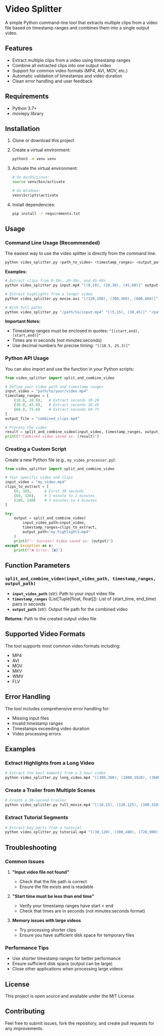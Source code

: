 # Video Splitter

A simple Python command-line tool that extracts multiple clips from a video file based on timestamp ranges and combines them into a single output video.

## Features

- Extract multiple clips from a video using timestamp ranges
- Combine all extracted clips into one output video
- Support for common video formats (MP4, AVI, MOV, etc.)
- Automatic validation of timestamps and video duration
- Clean error handling and user feedback

## Requirements

- Python 3.7+
- moviepy library

## Installation

1. Clone or download this project
2. Create a virtual environment:
   ```bash
   python3 -m venv venv
   ```

3. Activate the virtual environment:
   ```bash
   # On macOS/Linux:
   source venv/bin/activate
   
   # On Windows:
   venv\Scripts\activate
   ```

4. Install dependencies:
   ```bash
   pip install -r requirements.txt
   ```

## Usage

### Command Line Usage (Recommended)

The easiest way to use the video splitter is directly from the command line:

```bash
python video_splitter.py <path_to_video> <timestamp_ranges> <output_path>
```

**Examples:**
```bash
# Extract clips from 0-10s, 20-30s, and 45-60s
python video_splitter.py input.mp4 "[(0,10), (20,30), (45,60)]" output.mp4

# Extract highlights from a longer video
python video_splitter.py movie.avi "[(120,180), (300,360), (600,660)]" highlights.mp4

# With full paths
python video_splitter.py "/path/to/input.mp4" "[(5,15), (30,45)]" "/path/to/output.mp4"
```

**Important Notes:**
- Timestamp ranges must be enclosed in quotes: `"[(start,end), (start,end)]"`
- Times are in seconds (not minutes:seconds)
- Use decimal numbers for precise timing: `"[(10.5, 25.3)]"`

### Python API Usage

You can also import and use the function in your Python scripts:

```python
from video_splitter import split_and_combine_video

# Define your video path and timestamp ranges
input_video = "path/to/your/video.mp4"
timestamp_ranges = [
    (10.0, 20.0),   # Extract seconds 10-20
    (30.0, 45.0),   # Extract seconds 30-45
    (60.0, 75.0)    # Extract seconds 60-75
]
output_file = "combined_clips.mp4"

# Process the video
result = split_and_combine_video(input_video, timestamp_ranges, output_file)
print(f"Combined video saved as: {result}")
```

### Creating a Custom Script

Create a new Python file (e.g., `my_video_processor.py`):

```python
from video_splitter import split_and_combine_video

# Your specific video and clips
input_video = "my_video.mp4"
clips_to_extract = [
    (0, 30),      # First 30 seconds
    (60, 120),    # 1 minute to 2 minutes
    (180, 240)    # 3 minutes to 4 minutes
]

try:
    output = split_and_combine_video(
        input_video_path=input_video,
        timestamp_ranges=clips_to_extract,
        output_path="my_highlights.mp4"
    )
    print(f"✅ Success! Video saved as: {output}")
except Exception as e:
    print(f"❌ Error: {e}")
```

## Function Parameters

### `split_and_combine_video(input_video_path, timestamp_ranges, output_path)`

- **`input_video_path`** (str): Path to your input video file
- **`timestamp_ranges`** (List[Tuple[float, float]]): List of (start_time, end_time) pairs in seconds
- **`output_path`** (str): Output file path for the combined video

**Returns:** Path to the created output video file

## Supported Video Formats

The tool supports most common video formats including:
- MP4
- AVI
- MOV
- MKV
- WMV
- FLV

## Error Handling

The tool includes comprehensive error handling for:
- Missing input files
- Invalid timestamp ranges
- Timestamps exceeding video duration
- Video processing errors

## Examples

### Extract Highlights from a Long Video
```bash
# Extract the best moments from a 2-hour video
python video_splitter.py long_video.mp4 "[(300,360), (1800,1920), (3600,3720)]" highlights.mp4
```

### Create a Trailer from Multiple Scenes
```bash
# Create a 30-second trailer
python video_splitter.py full_movie.mp4 "[(10,15), (120,125), (300,310), (450,455)]" trailer.mp4
```

### Extract Tutorial Segments
```bash
# Extract key parts from a tutorial
python video_splitter.py tutorial.mp4 "[(30,120), (300,480), (720,900)]" condensed_tutorial.mp4
```

## Troubleshooting

### Common Issues

1. **"Input video file not found"**
   - Check that the file path is correct
   - Ensure the file exists and is readable

2. **"Start time must be less than end time"**
   - Verify your timestamp ranges have start < end
   - Check that times are in seconds (not minutes:seconds format)

3. **Memory issues with large videos**
   - Try processing shorter clips
   - Ensure you have sufficient disk space for temporary files

### Performance Tips

- Use shorter timestamp ranges for better performance
- Ensure sufficient disk space (output can be large)
- Close other applications when processing large videos

## License

This project is open source and available under the MIT License.

## Contributing

Feel free to submit issues, fork the repository, and create pull requests for any improvements.